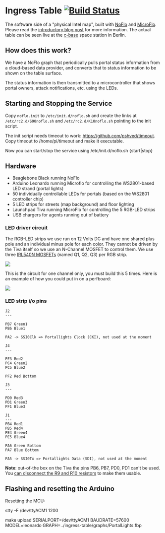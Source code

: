 Ingress Table [![Build Status](https://travis-ci.org/c-base/ingress-table.svg?branch=master)](https://travis-ci.org/c-base/ingress-table)
=============

The software side of a "physical Intel map", built with [NoFlo](http://noflojs.org) and [MicroFlo](http://microflo.org). Please read the [introductory blog post](http://bergie.iki.fi/blog/ingress-table/) for more information. The actual table can be seen live at the [c-base](http://c-base.org/) space station in Berlin.

## How does this work?

We have a NoFlo graph that periodically pulls portal status information from a cloud-based data provider, and converts that to status information to be shown on the table surface.

The status information is then transmitted to a microcontroller that shows portal owners, attack notifications, etc. using the LEDs.

## Starting and Stopping the Service

Copy `noflo.init` to `/etc/init.d/noflo.sh` and create the links at `/etc/rc2.d/S90noflo.sh` and `/etc/rc2.d/K10noflo.sh`
pointing to the init script.

The init script needs timeout to work: https://github.com/pshved/timeout. Copy timeout to /home/pi/timeout and make it executable.

Now you can start/stop the service using /etc/init.d/noflo.sh {start|stop}


## Hardware

* Beaglebone Black running NoFlo
* Arduino Leonardo running Microflo for controlling the WS2801-based LED strand (portal lights)
* 50 individually controllable LEDs for portals (based on the WS2801 controller chip)
* 5 LED strips for streets (map background) and floor lighting
* Launchpad Tiva running MicroFlo for controlling the 5 RGB-LED strips
* USB chargers for agents running out of battery

### LED driver circuit

The RGB-LED strips we use run on 12 Volts DC and have one shared plus pole and an individual
minus pole for each color. They cannot be driven by the Tiva itself so we use an N-Channel MOSFET
to control them. We use three [IRL540N MOSFETs](http://www.irf.com/product-info/datasheets/data/irl540n.pdf) (named Q1, Q2, Q3) per RGB strip.
  
![](https://raw.githubusercontent.com/c-base/ingress-table/master/RGB-Channel%20Schematic.png)

This is the circuit for one channel only, you must build this 5 times. Here is an example of how you could
put in on a perfboard:

![](https://github.com/c-base/ingress-table/blob/8ff081f4ea03c158d300b17b2abb8601b72aa9ce/RGB-Channel%20Breadboard-Example.png?raw=true)


### LED strip i/o pins


```
J2
---

PB7 Green1
PB6 Blue1

PA2 -> SSI0Clk => Portallights Clock (CKI), not used at the moment

J4
---

PF3 Red2
PC4 Green2
PC5 Blue2

PF2 Red Bottom

J3
---

PD0 Red3
PD1 Green3
PF1 Blue3

J1
---
PB4 Red1
PB5 Red4
PE4 Green4
PE5 Blue4

PA6 Green Bottom
PA7 Blue Bottom

PA5 -> SSI0Tx => Portallights Data (SDI), not used at the moment
```

**Note**: out-of-the box on the Tiva the pins PB6, PB7, PD0, PD1 can't be used. You [can disconnect the R9 and R10 resistors](http://e2e.ti.com/support/microcontrollers/tiva_arm/f/908/t/290329.aspx) to make them usable.

## Flashing and resetting the Arduino

Resetting the MCU:

   stty -F /dev/ttyACM1 1200

   make upload SERIALPORT=/dev/ttyACM1 BAUDRATE=57600 MODEL=leonardo GRAPH=../ingress-table/graphs/PortalLights.fbp
